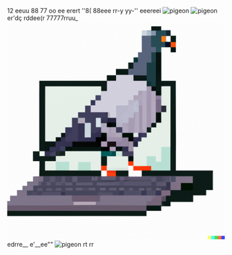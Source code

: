 
12
eeuu
88
77
oo
ee
erert
''8(
88eee
rr-y
yy-''
eeereei
<img title="uni"  src="https://raw.githubusercontent.com/Fralacticus/testmarkdown/main/article/assets/pigeon2.png" alt="pigeon" width="77">   <img title="uni"  src="https://raw.githubusercontent.com/Fralacticus/testmarkdown/main/article/assets/pigeon2.png" alt="pigeon" width="77"> 
er'dç
rddee(r
77777rruu_ ![pigeon](https://raw.githubusercontent.com/Fralacticus/articles_md/main/Article_teintes_rouges_degats/assets/pigeon2.png)
edrre__
e'__ee""
![pigeon](https://raw.githubusercontent.com/Fralacticus/testmarkdown/main/article/assets/pigeon2.png "coucou") 
rt
rr
